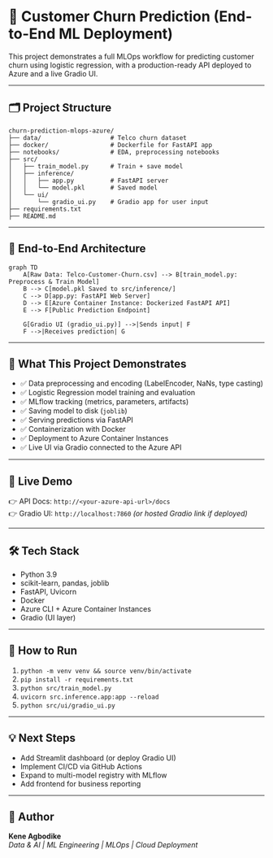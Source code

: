 # 🧠 Customer Churn Prediction (End-to-End ML Deployment)

This project demonstrates a full MLOps workflow for predicting customer churn using logistic regression, with a production-ready API deployed to Azure and a live Gradio UI.

---

## 🗂 Project Structure
```
churn-prediction-mlops-azure/
├── data/                   # Telco churn dataset
├── docker/                 # Dockerfile for FastAPI app
├── notebooks/              # EDA, preprocessing notebooks
├── src/
│   ├── train_model.py      # Train + save model
│   ├── inference/
│   │   ├── app.py          # FastAPI server
│   │   └── model.pkl       # Saved model
│   └── ui/
│       └── gradio_ui.py    # Gradio app for user input
├── requirements.txt
├── README.md
```

---

## 🔄 End-to-End Architecture
```mermaid
graph TD
    A[Raw Data: Telco-Customer-Churn.csv] --> B[train_model.py: Preprocess & Train Model]
    B --> C[model.pkl Saved to src/inference/]
    C --> D[app.py: FastAPI Web Server]
    D --> E[Azure Container Instance: Dockerized FastAPI API]
    E --> F[Public Prediction Endpoint]

    G[Gradio UI (gradio_ui.py)] -->|Sends input| F
    F -->|Receives prediction| G
```

---

## 🚀 What This Project Demonstrates

- ✅ Data preprocessing and encoding (LabelEncoder, NaNs, type casting)
- ✅ Logistic Regression model training and evaluation
- ✅ MLflow tracking (metrics, parameters, artifacts)
- ✅ Saving model to disk (`joblib`)
- ✅ Serving predictions via FastAPI
- ✅ Containerization with Docker
- ✅ Deployment to Azure Container Instances
- ✅ Live UI via Gradio connected to the Azure API

---

## 📡 Live Demo
👉 API Docs: `http://<your-azure-api-url>/docs`  
👉 Gradio UI: `http://localhost:7860` *(or hosted Gradio link if deployed)*

---

## 🛠 Tech Stack
- Python 3.9
- scikit-learn, pandas, joblib
- FastAPI, Uvicorn
- Docker
- Azure CLI + Azure Container Instances
- Gradio (UI layer)

---

## 📌 How to Run
1. `python -m venv venv && source venv/bin/activate`  
2. `pip install -r requirements.txt`
3. `python src/train_model.py`
4. `uvicorn src.inference.app:app --reload`
5. `python src/ui/gradio_ui.py`

---

## 💡 Next Steps
- Add Streamlit dashboard (or deploy Gradio UI)
- Implement CI/CD via GitHub Actions
- Expand to multi-model registry with MLflow
- Add frontend for business reporting

---

## 🙌 Author
**Kene Agbodike**  
_Data & AI | ML Engineering | MLOps | Cloud Deployment_
